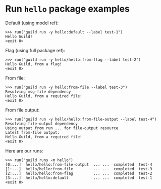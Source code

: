 # Run `hello` package examples

Default (using model ref):

    >>> run("guild run -y hello:default --label test-1")
    Hello Guild!
    <exit 0>

Flag (using full package ref):

    >>> run("guild run -y hello/hello:from-flag --label test-2")
    Hello Guild, from a flag!
    <exit 0>

From file:

    >>> run("guild run -y hello:from-file --label test-3")
    Resolving msg-file dependency
    Hello Guild, from a required file!
    <exit 0>

From file output:

    >>> run("guild run -y hello/hello:from-file-output --label test-4")
    Resolving file-output dependency
    Using output from run ... for file-output resource
    Latest from-file output:
    Hello Guild, from a required file!
    <exit 0>

Here are our runs:

    >>> run("guild runs -m hello")
    [0:...]  hello/hello:from-file-output  ... ...  completed  test-4
    [1:...]  hello/hello:from-file         ... ...  completed  test-3
    [2:...]  hello/hello:from-flag         ... ...  completed  test-2
    [3:...]  hello/hello:default           ... ...  completed  test-1
    <exit 0>
